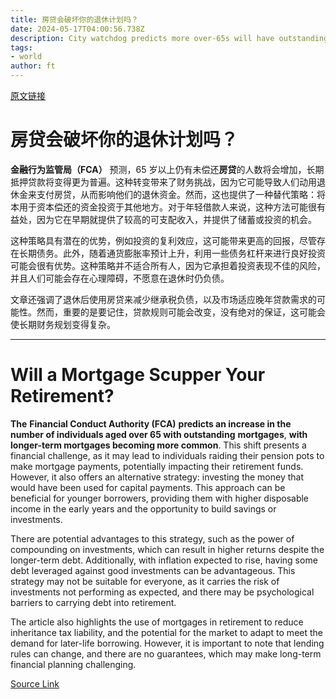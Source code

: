 ```yaml
---
title: 房贷会破坏你的退休计划吗？
date: 2024-05-17T04:00:56.738Z
description: City watchdog predicts more over-65s will have outstanding home loans in the future
tags: 
- world
author: ft
---
```


[原文链接](https://ft.com/content/4494ee45-32a4-44c2-959e-e7588590ee87)

# 房贷会破坏你的退休计划吗？

**金融行为监管局（FCA）** 预测，65 岁以上仍有未偿还**房贷**的人数将会增加，长期抵押贷款将变得更为普遍。这种转变带来了财务挑战，因为它可能导致人们动用退休金来支付房贷，从而影响他们的退休资金。然而，这也提供了一种替代策略：将本用于资本偿还的资金投资于其他地方。对于年轻借款人来说，这种方法可能很有益处，因为它在早期就提供了较高的可支配收入，并提供了储蓄或投资的机会。

这种策略具有潜在的优势，例如投资的复利效应，这可能带来更高的回报，尽管存在长期债务。此外，随着通货膨胀率预计上升，利用一些债务杠杆来进行良好投资可能会很有优势。这种策略并不适合所有人，因为它承担着投资表现不佳的风险，并且人们可能会存在心理障碍，不愿意在退休时仍负债。

文章还强调了退休后使用房贷来减少继承税负债，以及市场适应晚年贷款需求的可能性。然而，重要的是要记住，贷款规则可能会改变，没有绝对的保证，这可能会使长期财务规划变得复杂。

---

# Will a Mortgage Scupper Your Retirement? 

**The** **Financial Conduct Authority (FCA)** **predicts an increase in the number of individuals aged over 65 with outstanding** **mortgages**, **with longer-term mortgages becoming more common**. This shift presents a financial challenge, as it may lead to individuals raiding their pension pots to make mortgage payments, potentially impacting their retirement funds. However, it also offers an alternative strategy: investing the money that would have been used for capital payments. This approach can be beneficial for younger borrowers, providing them with higher disposable income in the early years and the opportunity to build savings or investments. 

There are potential advantages to this strategy, such as the power of compounding on investments, which can result in higher returns despite the longer-term debt. Additionally, with inflation expected to rise, having some debt leveraged against good investments can be advantageous. This strategy may not be suitable for everyone, as it carries the risk of investments not performing as expected, and there may be psychological barriers to carrying debt into retirement. 

The article also highlights the use of mortgages in retirement to reduce inheritance tax liability, and the potential for the market to adapt to meet the demand for later-life borrowing. However, it is important to note that lending rules can change, and there are no guarantees, which may make long-term financial planning challenging.

[Source Link](https://ft.com/content/4494ee45-32a4-44c2-959e-e7588590ee87)

